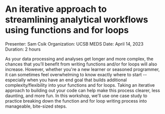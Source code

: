 # An iterative approach to streamlining analytical workflows using functions and for loops

Presenter: Sam Csik
Organization: UCSB MEDS
Date: April 14, 2023
Duration: 2 hours

As your data processing and analyses get longer and more complex, the chances that you’ll benefit from writing functions and/or for loops will also increase. However, whether you're a new learner or seasoned programmer, it can sometimes feel overwhelming to know exactly where to start -- especially when you have an end goal that builds additional complexity/flexibility into your functions and for loops. Taking an iterative approach to building out your code can help make this process clearer, less daunting, and more fun. In this workshop, we'll use one case study to practice breaking down the function and for loop writing process into manageable, bite-sized steps. 
